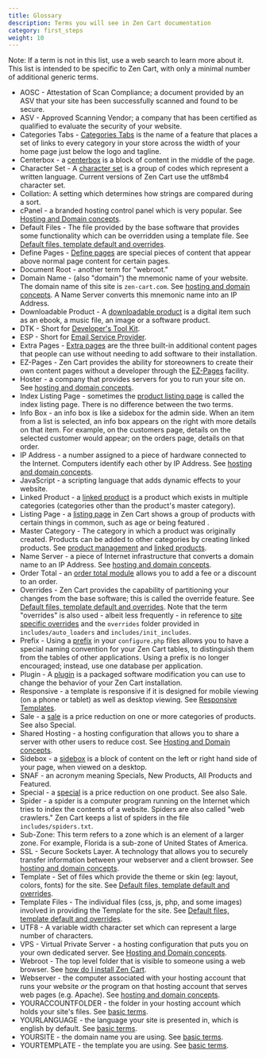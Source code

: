 ```yaml
---
title: Glossary 
description: Terms you will see in Zen Cart documentation 
category: first_steps 
weight: 10
---
```


Note: If a term is not in this list, use a web search to learn more about it.  This list is intended to be specific to Zen Cart, with only a minimal number of additional generic terms. 

- AOSC - Attestation of Scan Compliance; a document provided by an ASV that your site has been successfully scanned and found to be secure. 
- ASV - Approved Scanning Vendor; a company that has been certified as qualified to evaluate the security of your website. 
- Categories Tabs - [Categories Tabs](/user/new_user_topics/categories_tabs/) is the name of a feature that places a set of links to every category in your store across the width of your home page just below the logo and tagline. 
- Centerbox - a [centerbox](/user/template/centerboxes/) is a block of content in the middle of the page.  
- Character Set - A [character set](/user/upgrading/detailed_upgrading/#character-set) is a group of codes which represent a written language. Current versions of Zen Cart use the utf8mb4 character set. 
- Collation: A setting which determines how strings are compared during a sort.
- cPanel - a branded hosting control panel which is very popular.  See [Hosting and Domain concepts](/user/first_steps/hosting/). 
- Default Files - The file provided by the base software that provides some functionality which can be overridden using a template file.  See [Default files, template default and overrides](/user/first_steps/overrides/).
- Define Pages - [Define pages](/user/template/define_pages/) are special pieces of content that appear above normal page content for certain pages.
- Document Root - another term for "webroot." 
- Domain Name - (also "domain") the mnemonic name of your website.  The domain name of this site is `zen-cart.com`.  See [hosting and domain concepts](/user/first_steps/hosting/).  A Name Server converts this mnemonic name into an IP Address. 
- Downloadable Product - A [downloadable product](/user/products/downloadable/) is a digital item such as an ebook, a music file, an image or a software product.
- DTK - Short for [Developer's Tool Kit](/user/admin/developers_toolkit/). 
- ESP - Short for [Email Service Provider](/user/email/newsletters/#using-an-email-service-provider).
- Extra Pages - [Extra pages](/user/template/extra_pages/) are the three built-in additional content pages that people can use without needing to add software to their installation. 
- EZ-Pages - Zen Cart provides the ability for storeowners to create their own content pages without a developer through the [EZ-Pages](/user/ezpages/) facility. 
- Hoster - a company that provides servers for you to run your site on. See [hosting and domain concepts](/user/first_steps/hosting/).
- Index Listing Page - sometimes the  [product listing page](/user/storefront_pages/listing_pages/) is called the index listing page.  There is no difference between the two terms. 
- Info Box - an info box is like a sidebox for the admin side.  When an item from a list is selected, an info box appears on the right with more details on that item. For example, on the customers page, details on the selected customer would appear; on the orders page, details on that order.
- IP Address - a number assigned to a piece of hardware connected to the Internet.  Computers identify each other by IP Address.  See [hosting and domain concepts](/user/first_steps/hosting/).
- JavaScript - a scripting language that adds dynamic effects to your website. 
- Linked Product - a [linked product](/user/products/linked_product/) is a product which exists in multiple categories (categories other than the product's master category).
- Listing Page - a [listing page](/user/template/listing_page_layout/) in Zen Cart shows a group of products with certain things in common, such as age or being featured .
- Master Category - The category in which a product was originally created.  Products can be added to other categories by creating linked products.  See [product management](/user/products/product_management_admin/) and [linked products](/user/products/linked_product/).
- Name Server - a piece of Internet infrastructure that converts a domain name to an IP Address.  See [hosting and domain concepts](/user/first_steps/hosting/).
- Order Total - an [order total module](/user/order_total/order_total/) allows you to add a fee or a discount to an order.
- Overrides - Zen Cart provides the capability of partitioning your changes from the base software; this is called the override feature.  See [Default files, template default and overrides](/user/first_steps/overrides/).  Note that the term "overrides" is also used - albeit less frequently - in reference to [site specific overrides](/user/customizing/site_specific_overrides/) and the `overrides` folder provided in `includes/auto_loaders` and `includes/init_includes`.
- Prefix - Using a [prefix](/user/first_steps/database/#what-are-prefixes) in your `configure.php` files allows you to have a special naming convention for your Zen Cart tables, to distinguish them from the tables of other applications.  Using a prefix is no longer encouraged; instead, use one database per application.
- Plugin - A [plugin](/user/plugins/about_plugins/) is a packaged software modification you can use to change the behavior of your Zen Cart installation. 
- Responsive - a template is responsive if it is designed for mobile viewing (on a phone or tablet) as well as desktop viewing.  See [Responsive Templates](/user/template/responsive/). 
- Sale - a [sale](/user/admin_pages/catalog/salemaker/) is a price reduction on one or more categories of products. See also Special. 
- Shared Hosting - a hosting configuration that allows you to share a server with other users to reduce cost.  See [Hosting and Domain concepts](/user/first_steps/hosting/). 
- Sidebox - a [sidebox](/user/template/sideboxes/) is a block of content on the left or right hand side of your page, when viewed on a desktop.  
- SNAF - an acronym meaning Specials, New Products, All Products and Featured. 
- Special - a [special](/user/admin_pages/catalog/specials/) is a price reduction on one product. See also Sale. 
- Spider - a spider is a computer program running on the Internet which tries to index the contents of a website. Spiders are also called "web crawlers."  Zen Cart keeps a list of spiders in the file `includes/spiders.txt`.
- Sub-Zone: This term refers to a zone which is an element of a larger zone.  For example, Florida is a sub-zone of United States of America.
- SSL - Secure Sockets Layer.  A technology that allows you to securely transfer information between your webserver and a client browser.  See [hosting and domain concepts](/user/first_steps/hosting/).
- Template - Set of files which provide the theme or skin (eg: layout, colors, fonts) for the site. See [Default files, template default and overrides](/user/first_steps/overrides/).
- Template Files - The individual files (css, js, php, and some images) involved in providing the Template for the site.  See [Default files, template default and overrides](/user/first_steps/overrides/).
- UTF8 - A variable width character set which can represent a large number of characters. 
- VPS - Virtual Private Server - a hosting configuration that puts you on your own dedicated server.  See [Hosting and Domain concepts](/user/first_steps/hosting/). 
- Webroot - The top level folder that is visible to someone using a web browser.  See [how do I install Zen Cart](/user/first_steps/how_do_i_install/). 
- Webserver - the computer associated with your hosting account that runs your website *or* the program on that hosting account that serves web pages (e.g. Apache).  See [hosting and domain concepts](/user/first_steps/hosting/).
- YOURACCOUNTFOLDER - the folder  in your hosting account which holds your site's files. See [basic terms](/user/first_steps/basic_terms/). 
- YOURLANGUAGE - the language your site is presented in, which is english by default.  See [basic terms](/user/first_steps/basic_terms/). 
- YOURSITE - the domain name you are using.  See [basic terms](/user/first_steps/basic_terms/). 
- YOURTEMPLATE - the template you are using.  See [basic terms](/user/first_steps/basic_terms/). 

